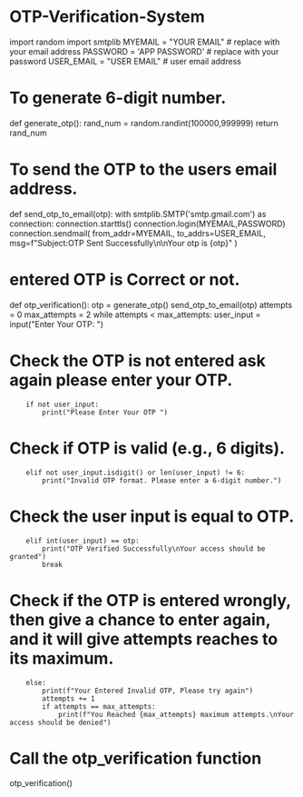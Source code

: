 # OTP-Verification-System
import random 
import smtplib 
MYEMAIL = "YOUR EMAIL" # replace with your email address
PASSWORD = 'APP PASSWORD' # replace with your password
USER_EMAIL = "USER EMAIL" # user email address

# To generate 6-digit number.

def generate_otp():
  rand_num = random.randint(100000,999999)
  return rand_num

# To send the OTP to the users email address.

def send_otp_to_email(otp):
  with smtplib.SMTP('smtp.gmail.com') as connection:
    connection.starttls()
    connection.login(MYEMAIL,PASSWORD)
    connection.sendmail(
        from_addr=MYEMAIL,
        to_addrs=USER_EMAIL,
        msg=f"Subject:OTP Sent Successfully\n\nYour otp is {otp}"
    )

# entered OTP is Correct or not.

def otp_verification():
    otp = generate_otp()
    send_otp_to_email(otp)
    attempts = 0
    max_attempts = 2
    while attempts < max_attempts:
        user_input = input("Enter Your OTP: ")
  # Check the OTP is not entered ask again please enter your OTP.
        if not user_input:
            print("Please Enter Your OTP ")
  # Check if OTP is valid (e.g., 6 digits).
        elif not user_input.isdigit() or len(user_input) != 6:
            print("Invalid OTP format. Please enter a 6-digit number.")
  # Check the user input is equal to OTP.
        elif int(user_input) == otp:
            print("OTP Verified Successfully\nYour access should be granted")
            break
  # Check if the OTP is entered wrongly, then give a chance to enter again, and it will give attempts reaches to its maximum.
        else:
            print(f"Your Entered Invalid OTP, Please try again")
            attempts += 1
            if attempts == max_attempts:
                print(f"You Reached {max_attempts} maximum attempts.\nYour access should be denied")

# Call the otp_verification function
otp_verification()
